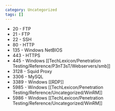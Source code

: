 ```yaml
---
category: Uncategorized
tags: []
---
```


- 20 - FTP
- 21 - FTP
- 22 - SSH
- 80 - HTTP
- 135 - Windows NetBIOS
- 443 - HTTPS
- 445 - Windows [[TechLexicon/Penetration Testing/Reference/P3nT3sT/Webservers/smb]]
- 3128 - Squid Proxy
-  3306 - MySQL
- 3389 - Windows [[RDP]]
- 5985 - Windows [[TechLexicon/Penetration Testing/Reference/Uncategorized/WinRM]]
- 5986 - Windows [[TechLexicon/Penetration Testing/Reference/Uncategorized/WinRM]]